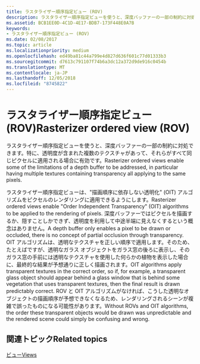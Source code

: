 ```yaml
---
title: ラスタライザー順序指定ビュー (ROV)
description: ラスタライザー順序指定ビューを使うと、深度バッファーの一部の制約に対処できます。特に、透明度が含まれた複数のテクスチャがあって、それらがすべて同じピクセルに適用される場合に有効です。
ms.assetid: BCB1EE0D-4C1D-4E17-BDB7-173F448E0A7B
keywords:
- ラスタライザー順序指定ビュー (ROV)
ms.date: 02/08/2017
ms.topic: article
ms.localizationpriority: medium
ms.openlocfilehash: ed49ba81c44a799e4d827d636f601c77d01333b3
ms.sourcegitcommit: d7613c791107f74b6a3dc12a372d9de916c0454b
ms.translationtype: MT
ms.contentlocale: ja-JP
ms.lasthandoff: 12/05/2018
ms.locfileid: "8745822"
---
```

# <a name="rasterizer-ordered-view-rov"></a><span data-ttu-id="42d51-104">ラスタライザー順序指定ビュー (ROV)</span><span class="sxs-lookup"><span data-stu-id="42d51-104">Rasterizer ordered view (ROV)</span></span>


<span data-ttu-id="42d51-105">ラスタライザー順序指定ビューを使うと、深度バッファーの一部の制約に対処できます。特に、透明度が含まれた複数のテクスチャがあって、それらがすべて同じピクセルに適用される場合に有効です。</span><span class="sxs-lookup"><span data-stu-id="42d51-105">Rasterizer ordered views enable some of the limitations of a depth buffer to be addressed, in particular having multiple textures containing transparency all applying to the same pixels.</span></span>

<span data-ttu-id="42d51-106">ラスタライザー順序指定ビューは、"描画順序に依存しない透明化" (OIT) アルゴリズムをピクセルのレンダリングに適用できるようにします。</span><span class="sxs-lookup"><span data-stu-id="42d51-106">Rasterizer ordered views enable "Order Independent Transparency" (OIT) algorithms to be applied to the rendering of pixels.</span></span> <span data-ttu-id="42d51-107">深度バッファーではピクセルを描画するか、隠すことしかできず、透明度を利用して中途半端に見えなくするという概念はありません。</span><span class="sxs-lookup"><span data-stu-id="42d51-107">A depth buffer only enables a pixel to be drawn or occluded, there is no concept of partial occlusion through transparency.</span></span> <span data-ttu-id="42d51-108">OIT アルゴリズムは、透明なテクスチャを正しい順序で適用します。そのため、たとえばですが、透明なガラス オブジェクトをガラス窓の後ろに表示し、そのガラス窓の手前には透明なテクスチャを使用した何らかの植物を表示した場合に、最終的な結果が予想通りに正しく描画されます。</span><span class="sxs-lookup"><span data-stu-id="42d51-108">OIT algorithms apply transparent textures in the correct order, so if, for example, a transparent glass object should appear behind a glass window that is behind some vegetation that uses transparent textures, then the final result is drawn predictably correct.</span></span> <span data-ttu-id="42d51-109">ROV と OIT アルゴリズムがなければ、こうした透明なオブジェクトの描画順序が予想できなくなるため、レンダリングされるシーンが複雑で誤ったものになる可能性があります。</span><span class="sxs-lookup"><span data-stu-id="42d51-109">Without ROVs and OIT algorithms, the order these transparent objects would be drawn was unpredictable and the rendered scene could simply be confusing and wrong.</span></span>

## <a name="span-idrelated-topicsspanrelated-topics"></a><span data-ttu-id="42d51-110"><span id="related-topics"></span>関連トピック</span><span class="sxs-lookup"><span data-stu-id="42d51-110"><span id="related-topics"></span>Related topics</span></span>


[<span data-ttu-id="42d51-111">ビュー</span><span class="sxs-lookup"><span data-stu-id="42d51-111">Views</span></span>](views.md)

 

 




